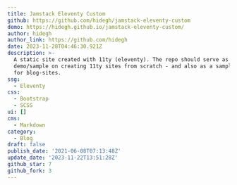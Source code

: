 ```yaml
---
title: Jamstack Eleventy Custom
github: https://github.com/hidegh/jamstack-eleventy-custom
demo: https://hidegh.github.io/jamstack-eleventy-custom/
author: hidegh
author_link: https://github.com/hidegh
date: 2023-11-28T04:46:30.921Z
description: >-
  A static site created with 11ty (eleventy). The repo should serve as a
  demo/sample on creating 11ty sites from scratch - and also as a sample/basic
  for blog-sites.
ssg:
  - Eleventy
css:
  - Bootstrap
  - SCSS
ui: []
cms:
  - Markdown
category:
  - Blog
draft: false
publish_date: '2021-06-08T07:13:48Z'
update_date: '2023-11-22T13:51:28Z'
github_star: 7
github_fork: 3
---
```

